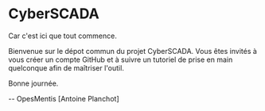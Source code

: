 # CyberSCADA
Car c'est ici que tout commence.

Bienvenue sur le dépot commun du projet CyberSCADA.
Vous êtes invités à vous créer un compte GitHub et à suivre un tutoriel de prise en main quelconque afin de maîtriser l'outil.

Bonne journée.


-- OpesMentis [Antoine Planchot]

